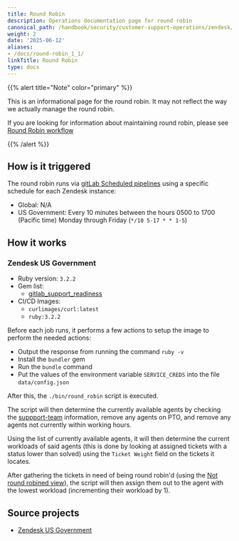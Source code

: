 ```yaml
---
title: Round Robin
description: Operations documentation page for round robin
canonical_path: /handbook/security/customer-support-operations/zendesk/round-robin
weight: 2
date: '2025-06-12'
aliases:
- /docs/round-robin_1_1/
linkTitle: Round Robin
type: docs
---
```


{{% alert title="Note" color="primary" %}}

This is an informational page for the round robin. It may not reflect the way we actually manage the round robin.

If you are looking for information about maintaining round robin, please see [Round Robin workflow](../../workflows/zendesk/round-robin)

{{% /alert %}}

## How is it triggered

The round robin runs via [gitLab Scheduled pipelines](https://docs.gitlab.com/ci/pipelines/schedules/) using a specific schedule for each Zendesk instance:

- Global: N/A
- US Government: Every 10 minutes between the hours 0500 to 1700 (Pacific time) Monday through Friday (`*/10 5-17 * * 1-5`)

## How it works

### Zendesk US Government

- Ruby version: `3.2.2`
- Gem list:
  - [gitlab_support_readiness](https://rubygems.org/gems/gitlab_support_readiness)
- CI/CD Images:
  - `curlimages/curl:latest`
  - `ruby:3.2.2`

Before each job runs, it performs a few actions to setup the image to perform the needed actions:

- Output the response from running the command `ruby -v`
- Install the `bundler` gem
- Run the `bundle` command
- Put the values of the environment variable `SERVICE_CREDS` into the file `data/config.json`

After this, the `./bin/round_robin` script is executed.

The script will then determine the currently available agents by checking the [suppport-team](https://gitlab.com/gitlab-support-readiness/support-team) information, remove any agents on PTO, and remove any agents not currently within working hours.

Using the list of currently available agents, it will then determine the current workloads of said agents (this is done by looking at assigned tickets with a status lower than solved) using the `Ticket Weight` field on the tickets it locates.

After gathering the tickets in need of being round robin'd (using the [Not round robined view](https://gitlab-federal-support.zendesk.com/agent/filters/360240736651)), the script will then assign them out to the agent with the lowest workload (incrementing their workload by 1).

## Source projects

- [Zendesk US Government](https://gitlab.com/gitlab-support-readiness/zendesk-us-government/tickets/round-robin)
